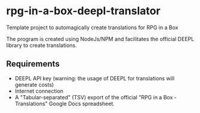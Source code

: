 # rpg-in-a-box-deepl-translator

Template project to automagically create translations for RPG in a Box

The program is created using NodeJs/NPM and facilitates the official DEEPL
library to create translations.

## Requirements

- DEEPL API key (warning: the usage of DEEPL for translations will generate costs)
- Internet connection
- A "Tabular-separated" (TSV) export of the official "RPG in a Box - Translations" Google Docs spreadsheet. 

